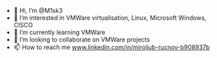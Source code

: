 - 👋 Hi, I’m @M1sk3
- 👀 I’m interested in VMWare virtualisation, Linux, Microsoft Windows, CISCO
- 🌱 I’m currently learning VMWare
- 💞️ I’m looking to collaborate on VMWare projects
- 📫 How to reach me www.linkedin.com/in/miroljub-rucnov-b908937b

<!---
M1sk3/M1sk3 is a ✨ special ✨ repository because its `README.md` (this file) appears on your GitHub profile.
You can click the Preview link to take a look at your changes.
--->
